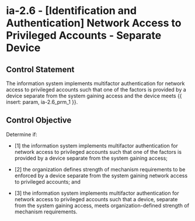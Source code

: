 # ia-2.6 - \[Identification and Authentication\] Network Access to Privileged Accounts - Separate Device

## Control Statement

The information system implements multifactor authentication for network access to privileged accounts such that one of the factors is provided by a device separate from the system gaining access and the device meets {{ insert: param, ia-2.6_prm_1 }}.

## Control Objective

Determine if:

- \[1\] the information system implements multifactor authentication for network access to privileged accounts such that one of the factors is provided by a device separate from the system gaining access;

- \[2\] the organization defines strength of mechanism requirements to be enforced by a device separate from the system gaining network access to privileged accounts; and

- \[3\] the information system implements multifactor authentication for network access to privileged accounts such that a device, separate from the system gaining access, meets organization-defined strength of mechanism requirements.
